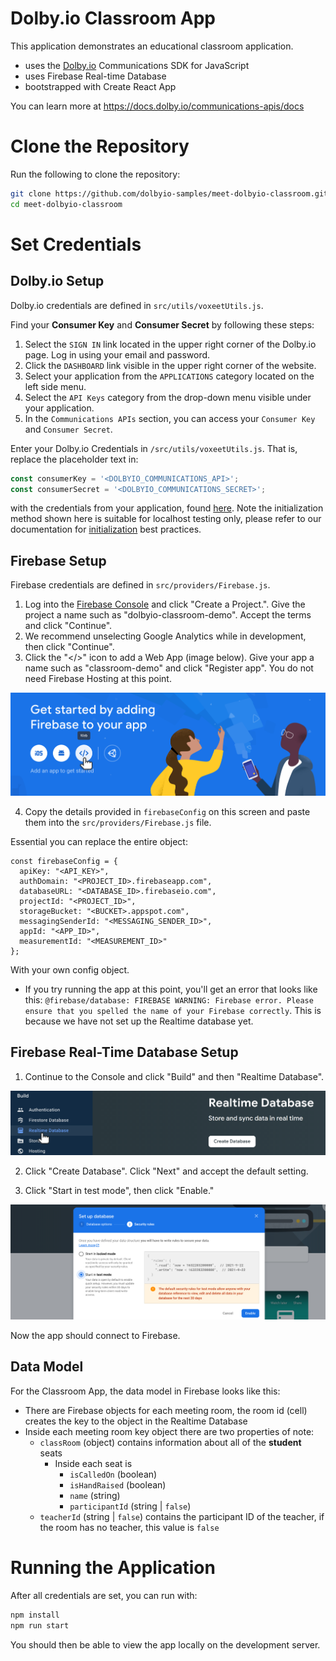 
# Dolby.io Classroom App

This application demonstrates an educational classroom application.

- uses the [Dolby.io](https://dolby.io) Communications SDK for JavaScript
- uses Firebase Real-time Database
- bootstrapped with Create React App

You can learn more at https://docs.dolby.io/communications-apis/docs

# Clone the Repository

Run the following to clone the repository:
```sh
git clone https://github.com/dolbyio-samples/meet-dolbyio-classroom.git
cd meet-dolbyio-classroom
```

# Set Credentials

## Dolby.io Setup

Dolby.io credentials are defined in `src/utils/voxeetUtils.js`.

Find your **Consumer Key** and **Consumer Secret** by following these steps:

1. Select the `SIGN IN` link located in the upper right corner of the Dolby.io page. Log in using your email and password.
2. Click the `DASHBOARD` link visible in the upper right corner of the website.
3. Select your application from the `APPLICATIONS` category located on the left side menu.
4. Select the `API Keys` category from the drop-down menu visible under your application.
5. In the `Communications APIs` section, you can access your `Consumer Key` and `Consumer Secret`.

Enter your Dolby.io Credentials in `/src/utils/voxeetUtils.js`. That is, replace the placeholder text in:
```js
const consumerKey = '<DOLBYIO_COMMUNICATIONS_API>';
const consumerSecret = '<DOLBYIO_COMMUNICATIONS_SECRET>';
```
with the credentials from your application, found [here](https://dolby.io/signin).
Note the initialization method shown here is suitable for localhost testing only, please refer to our documentation for [initialization](https://docs.dolby.io/communications-apis/docs/initializing-javascript) best practices.    

## Firebase Setup

Firebase credentials are defined in `src/providers/Firebase.js`.

1. Log into the [Firebase Console](https://console.firebase.google.com/) and click "Create a Project.".  Give the project a name such as "dolbyio-classroom-demo".  Accept the terms and click "Continue".
2. We recommend unselecting Google Analytics while in development, then click "Continue".
3. Click the "</>" icon to add a Web App (image below). Give your app a name such as "classroom-demo" and click "Register app".  You do not need Firebase Hosting at this point.

![image](./docs/firebase-add-webapp.png)

4. Copy the details provided in `firebaseConfig` on this screen and paste them into the `src/providers/Firebase.js` file.

Essential you can replace the entire object:
```
const firebaseConfig = {
  apiKey: "<API_KEY>",
  authDomain: "<PROJECT_ID>.firebaseapp.com",
  databaseURL: "<DATABASE_ID>.firebaseio.com",
  projectId: "<PROJECT_ID>",
  storageBucket: "<BUCKET>.appspot.com",
  messagingSenderId: "<MESSAGING_SENDER_ID>",
  appId: "<APP_ID>",
  measurementId: "<MEASUREMENT_ID>"
};
```
With your own config object.

* If you try running the app at this point, you'll get an error that looks like this: `@firebase/database: FIREBASE WARNING: Firebase error. Please ensure that you spelled the name of your Firebase correctly`. This is because we have not set up the Realtime database yet.

## Firebase Real-Time Database Setup

1. Continue to the Console and click "Build" and then "Realtime Database".

![image](./docs/firebase-realtime-database.png)

2. Click "Create Database". Click "Next" and accept the default setting.

3. Click "Start in test mode", then click "Enable."

![image](./docs/firebase-set-up-database.png)

Now the app should connect to Firebase.

## Data Model

For the Classroom App, the data model in Firebase looks like this:

* There are Firebase objects for each meeting room, the room id (cell) creates the key to the object in the Realtime Database
* Inside each meeting room key object there are two properties of note:
  * `classRoom` (object) contains information about all of the **student** seats
    * Inside each seat is
      * `isCalledOn` (boolean)
      * `isHandRaised` (boolean)
      * `name` (string)
      * `participantId` (string | `false`)
  * `teacherId` (string | `false`) contains the participant ID of the teacher, if the room has no teacher, this value is `false`

# Running the Application

After all credentials are set, you can run with:

```js
npm install
npm run start
```

You should then be able to view the app locally on the development
server.
